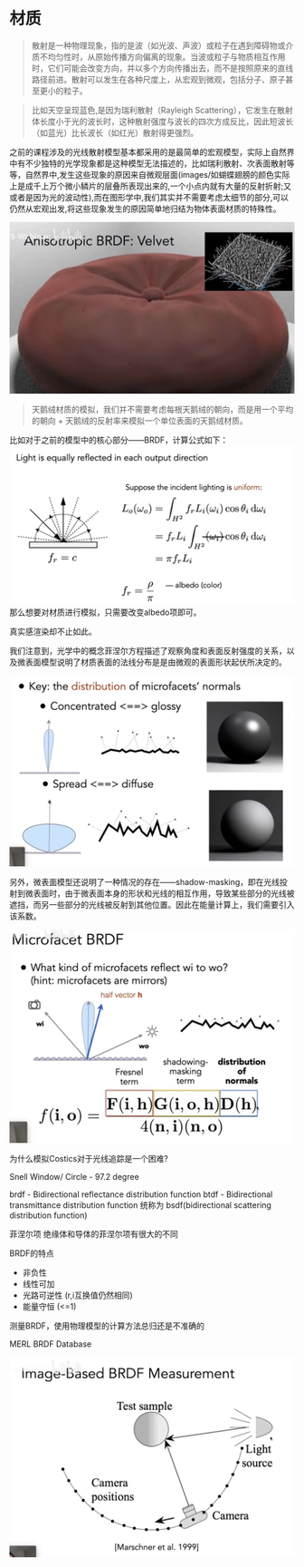 # 材质

> 散射是一种物理现象，指的是波（如光波、声波）或粒子在遇到障碍物或介质不均匀性时，从原始传播方向偏离的现象。当波或粒子与物质相互作用时，它们可能会改变方向，并以多个方向传播出去，而不是按照原来的直线路径前进。散射可以发生在各种尺度上，从宏观到微观，包括分子、原子甚至更小的粒子。

> 比如天空呈现蓝色,是因为瑞利散射（Rayleigh Scattering），它发生在散射体长度小于光的波长时，这种散射强度与波长的四次方成反比，因此短波长（如蓝光）比长波长（如红光）散射得更强烈。


之前的课程涉及的光线散射模型基本都采用的是最简单的宏观模型，实际上自然界中有不少独特的光学现象都是这种模型无法描述的，比如瑞利散射、次表面散射等等，自然界中,发生这些现象的原因来自微观层面(images/如蝴蝶翅膀的颜色实际上是成千上万个微小鳞片的层叠所表现出来的,一个小点内就有大量的反射折射;又或者是因为光的波动性),而在图形学中,我们其实并不需要考虑太细节的部分,可以仍然从宏观出发,将这些现象发生的原因简单地归结为物体表面材质的特殊性。

![microfacet example](images/microfacet-example.png)
> 天鹅绒材质的模拟，我们并不需要考虑每根天鹅绒的朝向，而是用一个平均的朝向 + 天鹅绒的反射率来模拟一个单位表面的天鹅绒材质。

比如对于之前的模型中的核心部分——BRDF，计算公式如下：
![BRDF equation](images/BRDF-equation.png)
那么想要对材质进行模拟，只需要改变albedo项即可。

真实感渲染却不止如此。

我们注意到，光学中的概念菲涅尔方程描述了观察角度和表面反射强度的关系，以及微表面模型说明了材质表面的法线分布是是由微观的表面形状起伏所决定的。

![microfacet model](images/microfacet-model.png)

另外，微表面模型还说明了一种情况的存在——shadow-masking，即在光线投射到微表面时，由于微表面本身的形状和光线的相互作用，导致某些部分的光线被遮挡，而另一些部分的光线被反射到其他位置。因此在能量计算上，我们需要引入该系数。

![microfacet BRDF](images/microfacet-BRDF.png)


为什么模拟Costics对于光线追踪是一个困难?

Snell Window/ Circle - 97.2 degree

brdf - Bidirectional reflectance distribution function
btdf - Bidirectional transmittance distribution function
统称为 bsdf(bidirectional scattering distribution function)

菲涅尔项
绝缘体和导体的菲涅尔项有很大的不同

BRDF的特点
- 非负性
- 线性可加
- 光路可逆性 (r,i互换值仍然相同)
- 能量守恒 (<=1)

测量BRDF，使用物理模型的计算方法总归还是不准确的

MERL BRDF Database

![BRDF measurement](images/BRDF-measurement.png)


